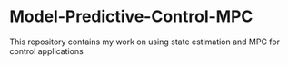 # Model-Predictive-Control-MPC
This repository contains my work on using state estimation and MPC for control applications
